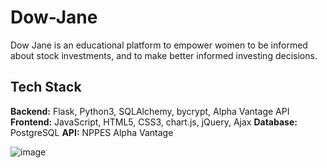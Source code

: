 # Dow-Jane
Dow Jane is an educational platform to empower women to be informed about stock investments, and to make better informed investing decisions.




## Tech Stack
__Backend:__ Flask, Python3, SQLAlchemy, bycrypt, Alpha Vantage API 
__Frontend:__  JavaScript, HTML5, CSS3, chart.js, jQuery, Ajax 
__Database:__ PostgreSQL
__API:__ NPPES Alpha Vantage

![image](https://user-images.githubusercontent.com/75860043/110554856-6af6d600-80f0-11eb-8dc5-411e27192290.png)

